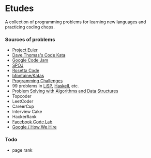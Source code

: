 # Etudes

A collection of programming problems for learning new languages and practicing coding chops.

### Sources of problems
  * [Project Euler](https://projecteuler.net/)
  * [Dave Thomas's Code Kata](http://codekata.com/)
  * [Google Code Jam](https://code.google.com/codejam/contests.html)
  * [SPOJ](http://www.spoj.com/problems/classical/)
  * [Rosetta Code](http://rosettacode.org/wiki/Rosetta_Code)
  * [bfontaine/Katas](https://github.com/bfontaine/Katas)
  * [Programming Challenges](http://www.programming-challenges.com/)
  * 99 problems in [LiSP](http://www.ic.unicamp.br/~meidanis/courses/mc336/2006s2/funcional/L-99_Ninety-Nine_Lisp_Problems.html), [Haskell](https://wiki.haskell.org/H-99:_Ninety-Nine_Haskell_Problems), etc.
  * [Problem Solving with Algorithms and Data Structures](http://interactivepython.org/runestone/static/pythonds/index.html#)
  * Topcoder
  * LeetCoder
  * CareerCup
  * Interview Cake
  * HackerRank
  * [Facebook Code Lab](https://codelab.interviewbit.com/)
  * [Google / How We Hire](https://www.google.com/about/careers/how-we-hire/)


### Todo
  * page rank
